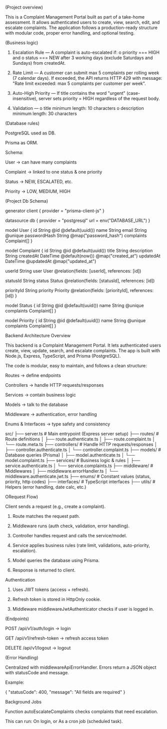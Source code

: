 
(Project overview)
 
This is a Complaint Management Portal built as part of a take-home assessment.
It allows authenticated users to create, view, search, edit, and escalate complaints.
The application follows a production-ready structure with modular code, proper error handling,
and optional testing.

(Business logic)

1. Escalation Rule — A complaint is auto-escalated if:
  o priority === HIGH and
  o status === NEW after 3 working days (exclude Saturdays and Sundays)
  from createdAt.

2. Rate Limit — A customer can submit max 5 complaints per rolling week (7
  calendar days). If exceeded, the API returns HTTP 429 with message: "Rate limit
  exceeded: max 5 complaints per customer per week".

4. Auto-High Priority — If title contains the word "urgent" (case-insensitive), server
  sets priority = HIGH regardless of the request body.

6. Validation —
  o title minimum length: 10 characters
  o description minimum length: 30 characters


(Database rules)

PostgreSQL used as DB.

Prisma as ORM.

Schema:

User → can have many complaints

Complaint → linked to one status & one priority

Status → NEW, ESCALATED, etc.

Priority → LOW, MEDIUM, HIGH


(Project Db Schema)

generator client {
  provider = "prisma-client-js"
}

datasource db {
  provider = "postgresql"
  url      = env("DATABASE_URL")
}

model User {
  id           String      @id @default(uuid())
  name         String
  email        String      @unique
  passwordHash String      @map("password_hash")
  complaints   Complaint[]
}

model Complaint {
  id          String   @id @default(uuid())
  title       String
  description String
  createdAt   DateTime @default(now()) @map("created_at")
  updatedAt   DateTime @updatedAt @map("updated_at")

  userId String
  user   User   @relation(fields: [userId], references: [id])

  statusId String
  status   Status @relation(fields: [statusId], references: [id])

  priorityId String
  priority   Priority @relation(fields: [priorityId], references: [id])
}

model Status {
  id         String      @id @default(uuid())
  name       String      @unique
  complaints Complaint[]
}

model Priority {
  id         String      @id @default(uuid())
  name       String      @unique
  complaints Complaint[]
}

Backend Architecture Overview

This backend is a Complaint Management Portal.
It lets authenticated users create, view, update, search, and escalate complaints.
The app is built with Node.js, Express, TypeScript, and Prisma (PostgreSQL).

The code is modular, easy to maintain, and follows a clean structure:

Routes → define endpoints

Controllers → handle HTTP requests/responses

Services → contain business logic

Models → talk to the database

Middleware → authentication, error handling

Enums & Interfaces → type safety and consistency

src/
 ├── server.ts                 # Main entrypoint (Express server setup)
 ├── routes/                   # Route definitions
 │    ├── route.authenticate.ts
 │    ├── route.complaint.ts
 │    └── route.meta.ts
 ├── controllers/              # Handle HTTP requests/responses
 │    ├── controller.authenticate.ts
 │    └── controller.complaint.ts
 ├── models/                   # Database queries (Prisma)
 │    ├── model.authenticate.ts
 │    └── model.complaint.ts
 ├── services/                 # Business logic & rules
 │    ├── service.authenticate.ts
 │    └── service.complaints.ts
 ├── middleware/               # Middlewares
 │    ├── middleware.errorHandler.ts
 │    └── middleware.authenticate.jwt.ts
 ├── enums/                    # Constant values (status, priority, http codes)
 ├── interfaces/               # TypeScript interfaces
 ├── utils/                    # Helpers (error handling, date calc, etc.)


ORequest Flow)

Client sends a request (e.g., create a complaint).

1. Route matches the request path.

2. Middleware runs (auth check, validation, error handling).

3. Controller handles request and calls the service/model.

4. Service applies business rules (rate limit, validations, auto-priority, escalation).

5. Model queries the database using Prisma.

6. Response is returned to client.


Authentication

1. Uses JWT tokens (access + refresh).

2. Refresh token is stored in HttpOnly cookie.

3. Middleware middlewareJwtAuthenticator checks if user is logged in.

(Endpoints)

POST /api/v1/auth/login → login

GET /api/v1/refresh-token → refresh access token

DELETE /api/v1/logout → logout



(Error Handling)

Centralized with middlewareApiErrorHandler.
Errors return a JSON object with statusCode and message.

Example:

{
  "statusCode": 400,
  "message": "All fields are required"
}


Background Jobs

Function autoEscalateComplaints checks complaints that need escalation.

This can run:
On login, or As a cron job (scheduled task).


  
